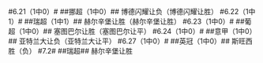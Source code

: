 ﻿#6.21（1中0）#
##挪超（1中0）##
博德闪耀让负（博德闪耀让胜）
#6.22（1中1）#
##瑞超（1中1）##
赫尔辛堡让胜（赫尔辛堡让胜）
#6.23（1中0）#
##葡超（1中0）##
塞图巴尔让胜（塞图巴尔让平）
#6.24（1中0）#
##意甲（1中0）##
亚特兰大让负（亚特兰大让平）
#6.27（1中0）#
##英冠（1中0）##
斯旺西胜（负）
#7.2#
##瑞超##
赫尔辛堡让胜